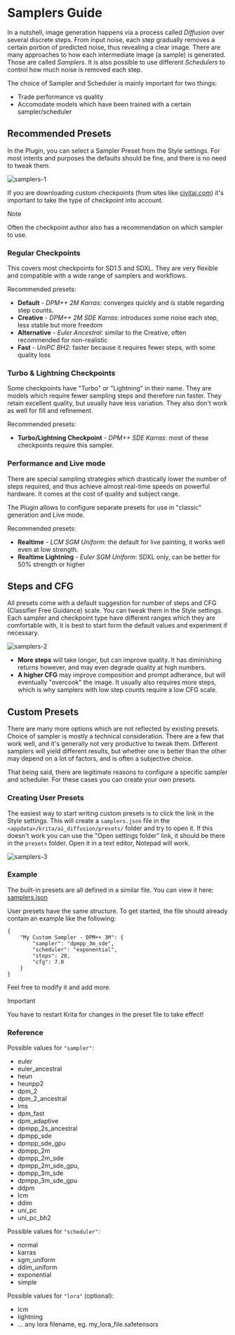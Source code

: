 # Samplers Guide

In a nutshell, image generation happens via a process called *Diffusion* over several discrete steps.
From input noise, each step gradually removes a certain portion of predicted noise, thus revealing a clear image.
There are many approaches to how each intermediate image (a sample) is generated. Those are called *Samplers*.
It is also possible to use different *Schedulers* to control how much noise is removed each step.

The choice of Sampler and Scheduler is mainly important for two things:
* Trade performance vs quality
* Accomodate models which have been trained with a certain sampler/scheduler

## Recommended Presets

In the Plugin, you can select a Sampler Preset from the Style settings.
For most intents and purposes the defaults should be fine, and there is no need to tweak them.

![samplers-1](https://github.com/Acly/krita-ai-diffusion/assets/6485914/fee61aef-c842-4643-b0ed-edf25b26566f)

If you are downloading custom checkpoints (from sites like [civitai.com](https://civitai.com/))
it's important to take the type of checkpoint into account.

> [!NOTE]
> Often the checkpoint author also has a recommendation on which sampler to use.

### Regular Checkpoints

This covers most checkpoints for SD1.5 and SDXL. They are very flexible and compatible with a wide range of samplers
and workflows.

Recommended presets:
* **Default** - *DPM++ 2M Karras*: converges quickly and is stable regarding step counts.
* **Creative** - *DPM++ 2M SDE Karras*: introduces some noise each step, less stable but more freedom
* **Alternative** - *Euler Ancestral*: similar to the Creative, often recommended for non-realistic
* **Fast** - *UniPC BH2*: faster because it requires fewer steps, with some quality loss

### Turbo & Lightning Checkpoints

Some checkpoints have "Turbo" or "Lightning" in their name. They are models which require fewer sampling steps
and therefore run faster. They retain excellent quality, but usually have less variation. They also don't work as
well for fill and refinement.

Recommended presets:
* **Turbo/Lightning Checkpoint** - *DPM++ SDE Karras*: most of these checkpoints require this sampler.

### Performance and Live mode

There are special sampling strategies which drastically lower the number of steps required, and thus
achieve almost real-time speeds on powerful hardware. It comes at the cost of quality and subject range.

The Plugin allows to configure separate presets for use in "classic" generation and Live mode.

Recommended presets:
* **Realtime** - *LCM SGM Uniform*: the default for live painting, it works well even at low strength.
* **Realtime Lightning** - *Euler SGM Uniform*: SDXL only, can be better for 50% strength or higher


## Steps and CFG

All presets come with a default suggestion for number of steps and CFG (Classifier Free Guidance) scale.
You can tweak them in the Style settings. Each sampler and checkpoint type have different ranges which
they are comfortable with, it is best to start form the default values and experiment if necessary.

![samplers-2](https://github.com/Acly/krita-ai-diffusion/assets/6485914/7b92bfbd-ce72-406d-90f7-0ad1aea98e7f)

* **More steps** will take longer, but can improve quality. It has diminishing returns however, and may even degrade quality at high numbers.
* **A higher CFG** may improve composition and prompt adherance, but will eventually "overcook" the image. It usually also requires more steps,
which is why samplers with low step counts require a low CFG scale.


## Custom Presets

There are many more options which are not reflected by existing presets.
Choice of sampler is mostly a technical consideration. There are a few that work well, and it's generally not
very productive to tweak them. Different samplers will yield different results, but whether one is better than the
other may depend on a lot of factors, and is often a subjective choice.

That being said, there are legitimate reasons to configure a specific sampler and scheduler.
For these cases you can create your own presets.

### Creating User Presets

The easiest way to start writing custom presets is to click the link in the Style settings.
This will create a `samplers.json` file in the `<appdata>/krita/ai_diffusion/presets/` folder and try to open it.
If this doesn't work you
can use the "Open settings folder" link, it should be there in the `presets` folder. Open it in a text editor, Notepad will work.

![samplers-3](https://github.com/Acly/krita-ai-diffusion/assets/6485914/636616eb-ce3c-4de7-9d16-97440644194e)

### Example

The built-in presets are all defined in a similar file. You can view it here: [samplers.json](https://github.com/Acly/krita-ai-diffusion/blob/main/ai_diffusion/presets/samplers.json)

User presets have the same structure. To get started, the file should already contain an example like the following:
```
{
    "My Custom Sampler - DPM++ 3M": {
        "sampler": "dpmpp_3m_sde",
        "scheduler": "exponential",
        "steps": 20,
        "cfg": 7.0
    }
}
```

Feel free to modify it and add more.

> [!IMPORTANT]
> You have to restart Krita for changes in the preset file to take effect!

### Reference

Possible values for `"sampler"`:
* euler
* euler_ancestral
* heun
* heunpp2
* dpm_2
* dpm_2_ancestral
* lms
* dpm_fast
* dpm_adaptive
* dpmpp_2s_ancestral
* dpmpp_sde
* dpmpp_sde_gpu
* dpmpp_2m
* dpmpp_2m_sde
* dpmpp_2m_sde_gpu,
* dpmpp_3m_sde
* dpmpp_3m_sde_gpu
* ddpm
* lcm
* ddim
* uni_pc
* uni_pc_bh2

Possible values for `"scheduler"`:
* normal
* karras
* sgm_uniform
* ddim_uniform
* exponential
* simple

Possible values for `"lora"` (optional):
* lcm
* lightning
* ... any lora filename, eg. my_lora_file.safetensors